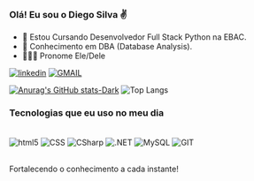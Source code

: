 ### Olá! Eu sou o Diego Silva ✌️


-   🌱 Estou Cursando Desenvolvedor Full Stack Python na EBAC.
-   🌳 Conhecimento em DBA (Database Analysis).
-   👨🏽‍💻 Pronome Ele/Dele
     

[![linkedin](https://img.shields.io/badge/LinkedIn-0077B5?style=for-the-badge&logo=linkedin&logoColor=white)](https://https://github.com/DevNascimentoSilva/)
[![GMAIL](https://img.shields.io/badge/Gmail-D14836?style=for-the-badge&logo=gmail&logoColor=white)](https://mail.google.com/mail/u/1/#inbox)

[![Anurag's GitHub stats-Dark](https://github-readme-stats.vercel.app/api?username=DevNascimentoSilva&show_icons=true&theme=dark#gh-dark-mode-only)](https://github.com/anuraghazra/github-readme-stats#gh-dark-mode-only)
![Top Langs](https://github-readme-stats.vercel.app/api/top-langs/?username=DevNascimentoSilva&layout=compact&theme=dark#gh-dark-mode-only)




### Tecnologias que eu uso no meu dia

<div style="display: inline_block"><br/>
<img align="center" alt="html5" src="https://img.shields.io/badge/HTML5-E34F26?style=for-the-badge&logo=html5&logoColor=white"/>
<img align="center" alt="CSS" src="https://img.shields.io/badge/CSS3-1572B6?style=for-the-badge&logo=css3&logoColor=white"/>
<img align="center" alt="CSharp" src="https://img.shields.io/badge/C%23-239120?style=for-the-badge&logo=c-sharp&logoColor=white"/>
<img align="center" alt=".NET" src="https://img.shields.io/badge/.NET-5C2D91?style=for-the-badge&logo=.net&logoColor=white"/>
<img align="center" alt="MySQL" src="https://img.shields.io/badge/MySQL-00000F?style=for-the-badge&logo=mysql&logoColor=white"/>
<img align="center" alt="GIT" src= "https://img.shields.io/badge/GIT-E44C30?style=for-the-badge&logo=git&logoColor=white"/>


</div><br/>



Fortalecendo o conhecimento a cada instante! 
